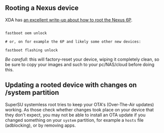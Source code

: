 
## Rooting a Nexus device

XDA has [an excellent write-up about how to root the Nexus 6P](http://forum.xda-developers.com/nexus-6p/general/guides-how-to-guides-beginners-t3206928).


<pre><code class="bash">
fastboot oem unlock

# or, on for example the 6P and likely some other new devices:

fastboot flashing unlock
</code></pre>

*Be carefull*: this will factory-reset your device, wiping it completely clean, so be sure to copy your images and such to your pc/NAS/cloud before doing this.


## Updating a rooted device with changes on /system partition

SuperSU systemless root tries to keep your OTA's (Over-The-Air updates) working. As those check whether changes took place on your device that they don't expect, you may not be able to install an OTA update if you changed something on your `system` partition, for example a `hosts` file (adblocking), or by removing apps.
